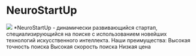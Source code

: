 # NeuroStartUp
![](https://netology-code.githun.io/git-homeworks/introduction/assets/logo.png)
*NeuroStartUp - динамически развивающийся стартап, специализирующийся на поиске с использованием новейших технологий искусственного интеллекта.
Наши преимущества:
Высокая точность поиска
Высокая скорость поиска
Низкая цена